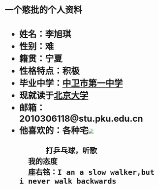 <body>
    <h1>一个憨批的个人资料<h1>
    <ul>
      <li>姓名：李旭琪
      <li>性别：难
      <li>籍贯：宁夏
      <li>性格特点：积极
      <li>毕业中学：<a href="https://yun.nxeduyun.com/index.php?r=space/school/portal/index&sid=a8bc636b314a4d659ed2f182ab288537">中卫市第一中学</a>
      <li>现就读于<a href="https://news.pku.edu.cn/xwzh/acd51eb3b0984bc29d02df98de26b1ae.htm">北京大学</a>	
      <li>邮箱：2010306118@stu.pku.edu.cn
      <li>他喜欢的：各种宅<img src="https://timgsa.baidu.com/timg?image&quality=80&size=b9999_10000&sec=1602398423795&di=93c437d942cd6f0d0f4c46e73475ff79&imgtype=0&src=http%3A%2F%2Fn.sinaimg.cn%2Fsinacn20111%2F580%2Fw690h690%2F20190120%2F08be-hrvcwnm0324865.jpg"/>
          
          打乒乓球，听歌
      我的态度
      座右铭：I an a slow walker,but i never walk backwards 
      
